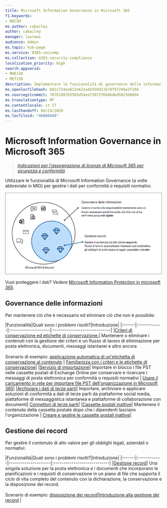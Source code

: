 ```yaml
---
title: Microsoft Information Governance in Microsoft 365
f1.keywords:
- NOCSH
ms.author: cabailey
author: cabailey
manager: laurawi
audience: Admin
ms.topic: hub-page
ms.service: O365-seccomp
ms.collection: m365-security-compliance
localization_priority: High
search.appverid:
- MOE150
- MET150
description: Implementare le funzionalità di governance delle informazioni di Microsoft in Microsoft 365 per gestire i dati per conformità o requisiti normativi.
ms.openlocfilehash: b02c724ee812e622a45939d11b78f87245e2f194
ms.sourcegitcommit: 787b198765565d54ee73972f664bdbd5023d666b
ms.translationtype: MT
ms.contentlocale: it-IT
ms.lasthandoff: 08/24/2020
ms.locfileid: "46866948"
---
```

# <a name="microsoft-information-governance-in-microsoft-365"></a>Microsoft Information Governance in Microsoft 365

>*[Indicazioni per l'assegnazione di licenze di Microsoft 365 per sicurezza e conformità](https://aka.ms/ComplianceSD).*

Utilizzare le funzionalità di Microsoft Information Governance (a volte abbreviate in MIG) per gestire i dati per conformità o requisiti normativi.

![Gestire la governance delle informazioni e la gestione dei record](../media/information-governance-records-management.png)

Vuoi proteggere i dati? Vedere [Microsoft Information Protection in microsoft 365](protect-information.md).

## <a name="information-governance"></a>Governance delle informazioni

Per mantenere ciò che è necessario ed eliminare ciò che non è possibile:
 
|Funzionalità|Quali sono i problemi risolti?|Introduzione|
|:------|:------------|:--------------------|:-----------------------------|
|[Criteri di conservazione ed etichette di conservazione.](retention.md)| Mantenere o eliminare i contenuti con la gestione dei criteri e un flusso di lavoro di eliminazione per posta elettronica, documenti, messaggi istantanei e altro ancora <br /><br />Scenario di esempio: [applicazione automatica di un'etichetta di conservazione al contenuto](apply-retention-labels-automatically.md) | [Familiarizza con i criteri e le etichette di conservazione](get-started-with-retention.md)|
|[Servizio di importazione](importing-pst-files-to-office-365.md)| Importare in blocco i file PST nelle cassette postali di Exchange Online per conservare e ricercare i messaggi di posta elettronica per conformità o requisiti normativi | [Usare il caricamento in rete per importare file PST dell'organizzazione in Microsoft 365](use-network-upload-to-import-pst-files.md)|
|[Archiviare i dati di terze parti](archiving-third-party-data.md)| Importare, archiviare e applicare soluzioni di conformità a dati di terze parti da piattaforme social media, piattaforme di messaggistica istantanea e piattaforme di collaborazione con documenti| [Connettori di terze parti](archiving-third-party-data.md#third-party-data-connectors)|
|[Cassette postali inattive](inactive-mailboxes-in-office-365.md)| Mantenere il contenuto della cassetta postale dopo che i dipendenti lasciano l'organizzazione | [Creare e gestire le cassette postali inattive](create-and-manage-inactive-mailboxes.md)|

## <a name="records-management"></a>Gestione dei record

Per gestire il contenuto di alto valore per gli obblighi legali, aziendali o normativi:

|Funzionalità|Quali sono i problemi risolti?|Introduzione|
|:------|:------------|---------------------|:----------------------------|
|[Gestione record](records-management.md)| Una singola soluzione per la posta elettronica e i documenti che incorporano le pianificazioni e i requisiti di conservazione in un piano di file che supporta il ciclo di vita completo del contenuto con la dichiarazione, la conservazione e la disposizione dei record. <br /><br />Scenario di esempio: [disposizione dei record](disposition.md#disposition-of-records)|[Introduzione alla gestione dei record](get-started-with-records-management.md) |


